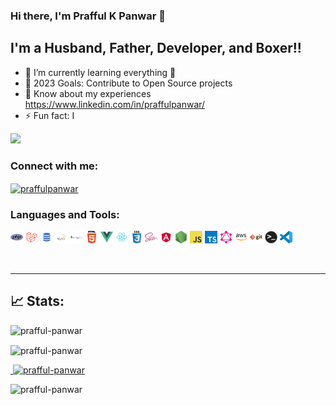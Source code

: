 ### Hi there, I'm Prafful K Panwar 👋

## I'm a Husband, Father, Developer, and Boxer!!

<!-- <p align="left"> <img src="https://komarev.com/ghpvc/?username=prafful-panwar&label=Profile%20views&color=0e75b6&style=flat" alt="prafful-panwar" /> </p> -->

- 🌱 I’m currently learning everything 🤣
- 🥅 2023 Goals: Contribute to Open Source projects
- 📄 Know about my experiences https://www.linkedin.com/in/praffulpanwar/
- ⚡ Fun fact: I

![](https://komarev.com/ghpvc/?username=prafful-panwar&color=blue)
<!-- ### Spotify Playing 🎧

[<img src="https://now-playing-codestackr.vercel.app/api/spotify-playing" alt="codeSTACKr Spotify Playing" width="350" />](https://open.spotify.com/user/swyqyimdc12jajde4vpwd2x1b) -->

### Connect with me:
<a href="https://linkedin.com/in/praffulpanwar" target="blank"><img align="center" src="https://raw.githubusercontent.com/rahuldkjain/github-profile-readme-generator/master/src/images/icons/Social/linked-in-alt.svg" alt="praffulpanwar" height="30" width="40" /></a>
<br />

### Languages and Tools:

<code><img height="20" src="https://raw.githubusercontent.com/github/explore/80688e429a7d4ef2fca1e82350fe8e3517d3494d/topics/php/php.png"></code>
<code><img height="20" src="https://raw.githubusercontent.com/github/explore/80688e429a7d4ef2fca1e82350fe8e3517d3494d/topics/laravel/laravel.png"></code>
<code><img height="20" src="https://raw.githubusercontent.com/github/explore/80688e429a7d4ef2fca1e82350fe8e3517d3494d/topics/sql/sql.png"></code>
<code><img height="20" src="https://raw.githubusercontent.com/github/explore/80688e429a7d4ef2fca1e82350fe8e3517d3494d/topics/mysql/mysql.png"></code>
<code><img height="20" src="https://raw.githubusercontent.com/github/explore/80688e429a7d4ef2fca1e82350fe8e3517d3494d/topics/mongodb/mongodb.png"></code>
<code><img height="20" src="https://raw.githubusercontent.com/github/explore/80688e429a7d4ef2fca1e82350fe8e3517d3494d/topics/html/html.png"></code>
<code><img height="20" src="https://raw.githubusercontent.com/github/explore/80688e429a7d4ef2fca1e82350fe8e3517d3494d/topics/vue/vue.png"></code>
<code><img height="20" src="https://raw.githubusercontent.com/github/explore/80688e429a7d4ef2fca1e82350fe8e3517d3494d/topics/react/react.png"></code>
<code><img height="20" src="https://raw.githubusercontent.com/github/explore/80688e429a7d4ef2fca1e82350fe8e3517d3494d/topics/css/css.png"></code>
<code><img height="20" src="https://raw.githubusercontent.com/github/explore/80688e429a7d4ef2fca1e82350fe8e3517d3494d/topics/sass/sass.png"></code>
<code><img height="20" src="https://raw.githubusercontent.com/github/explore/80688e429a7d4ef2fca1e82350fe8e3517d3494d/topics/angular/angular.png"></code>
<code><img height="20" src="https://raw.githubusercontent.com/github/explore/80688e429a7d4ef2fca1e82350fe8e3517d3494d/topics/nodejs/nodejs.png"></code>
<code><img height="20" src="https://raw.githubusercontent.com/github/explore/80688e429a7d4ef2fca1e82350fe8e3517d3494d/topics/javascript/javascript.png"></code>
<code><img height="20" src="https://raw.githubusercontent.com/github/explore/80688e429a7d4ef2fca1e82350fe8e3517d3494d/topics/typescript/typescript.png"></code>
<code><img height="20" src="https://raw.githubusercontent.com/github/explore/5c058a388828bb5fde0bcafd4bc867b5bb3f26f3/topics/graphql/graphql.png"></code>
<code><img height="20" src="https://raw.githubusercontent.com/github/explore/80688e429a7d4ef2fca1e82350fe8e3517d3494d/topics/aws/aws.png"></code>
<code><img height="20" src="https://raw.githubusercontent.com/github/explore/80688e429a7d4ef2fca1e82350fe8e3517d3494d/topics/git/git.png"></code>
<code><img height="20" src="https://raw.githubusercontent.com/github/explore/80688e429a7d4ef2fca1e82350fe8e3517d3494d/topics/terminal/terminal.png"></code>
<code><img height="20" src="https://raw.githubusercontent.com/github/explore/80688e429a7d4ef2fca1e82350fe8e3517d3494d/topics/visual-studio-code/visual-studio-code.png"></code>

<br />

---
## 📈 Stats:
<div align='left'>
<p><img src="https://github-readme-stats.vercel.app/api/top-langs?username=prafful-panwar&show_icons=true&locale=en&layout=compact&theme=tokyonight" alt="prafful-panwar" /></p>
</div>

<div align='left'>
    <p><img align="center" src="https://github-readme-stats.vercel.app/api?username=prafful-panwar&show_icons=true&locale=en&theme=tokyonight" alt="prafful-panwar" /></p>
</div>

<p align="left"><a href="https://github.com/ryo-ma/github-profile-trophy">&nbsp;<img src="https://github-profile-trophy.vercel.app/?username=prafful-panwar&theme=tokyonight" alt="prafful-panwar" /></a> </p>

<p><img align="left" src="https://github-readme-streak-stats.herokuapp.com/?user=prafful-panwar&&theme=tokyonight" alt="prafful-panwar" /></p>

[//]: # (<div align='left'>)

[//]: # (    <img src='https://github-readme-stats.vercel.app/api/wakatime?username=prafful_panwar&layout=compact' alt='Languages over last 7 days ' align='center' />)

[//]: # (</div>)

[facebook]: https://www.facebook.com/praffulpanwar/
[twitter]: https://twitter.com/prafful_panwar
[linkedin]: https://www.linkedin.com/in/praffulpanwar
